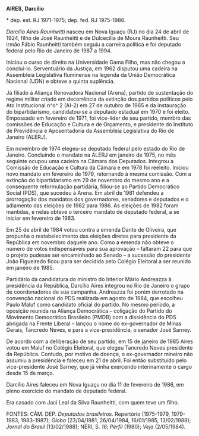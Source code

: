 **AIRES,** **Darcílio**

\* dep. est. RJ 1971-1975; dep. fed. RJ 1975-1986.

*Darcílio Aires Raunheitti* nasceu em Nova Iguaçu (RJ) no dia 24 de
abril de 1924, filho de José Raunheitti e de Dulcecília de Moura
Raunheitti. Seu irmão Fábio Raunheitti também seguiu a carreira política
e foi deputado federal pelo Rio de Janeiro de 1987 a 1994.

Iniciou o curso de direito na Universidade Gama Filho, mas não chegou a
concluí-lo. Serventuário da Justiça, em 1962 disputou uma cadeira na
Assembleia Legislativa fluminense na legenda da União Democrática
Nacional (UDN) e obteve a quinta suplência.

Já filiado à Aliança Renovadora Nacional (Arena), partido de sustentação
do regime militar criado em decorrência da extinção dos partidos
políticos pelo Ato Institucional n^o^ 2 (AI-2) em 27 de outubro de 1965
e da instauração do bipartidarismo, candidatou-se a deputado estadual em
1970 e foi eleito. Empossado em fevereiro de 1971, foi vice-líder de seu
partido, membro das comissões de Educação e Cultura e de Orçamento, e
presidente do Instituto de Previdência e Aposentadoria da Assembleia
Legislativa do Rio de Janeiro (ALERJ).

Em novembro de 1974 elegeu-se deputado federal pelo estado do Rio de
Janeiro. Concluindo o mandato na ALERJ em janeiro de 1975, no mês
seguinte ocupou uma cadeira na Câmara dos Deputados. Integrou a Comissão
de Educação e Cultura da Câmara e em 1978 foi reeleito. Iniciou novo
mandato em fevereiro de 1979, retornando à mesma comissão. Com a
extinção do bipartidarismo em 29 de novembro do mesmo ano e a
consequente reformulação partidária, filiou-se ao Partido Democrático
Social (PDS), que sucedeu à Arena. Em abril de 1981 defendeu a
prorrogação dos mandatos dos governadores, senadores e deputados e o
adiamento das eleições de 1982 para 1986. As eleições de 1982 foram
mantidas, e nelas obteve o terceiro mandato de deputado federal, a se
iniciar em fevereiro de 1983.

Em 25 de abril de 1984 votou contra a emenda Dante de Oliveira, que
propunha o restabelecimento das eleições diretas para presidente da
República em novembro daquele ano. Como a emenda não obteve o número de
votos indispensáveis para sua aprovação – faltaram 22 para que o projeto
pudesse ser encaminhado ao Senado – a sucessão do presidente João
Figueiredo ficou para ser decidida pelo Colégio Eleitoral a ser reunido
em janeiro de 1985.

Partidário da candidatura do ministro do Interior Mário Andreazza à
presidência da República, Darcílio Aires integrou no Rio de Janeiro o
grupo de coordenadores de sua campanha. Andreazza foi porém derrotado na
convenção nacional do PDS realizada em agosto de 1984, que escolheu
Paulo Maluf como candidato oficial do partido. No mesmo período, a
oposição reunida na Aliança Democrática – coligação do Partido do
Movimento Democrático Brasileiro (PMDB) com a dissidência do PDS
abrigada na Frente Liberal – lançou o nome do ex-governador de Minas
Gerais, Tancredo Neves, e para a vice-presidência, o senador José
Sarney.

De acordo com a deliberação de seu partido, em 15 de janeiro de 1985
Aires votou em Maluf no Colégio Eleitoral, que elegeu Tancredo Neves
presidente da República. Contudo, por motivo de doença, o ex-governador
mineiro não assumiu a presidência e faleceu em 21 de abril. Foi então
substituído pelo vice-presidente José Sarney, que já vinha exercendo
interinamente o cargo desde 15 de março.

Darcílio Aires faleceu em Nova Iguaçu no dia 11 de fevereiro de 1986, em
pleno exercício do mandato de deputado federal.

Era casado com Jaci Leal da Silva Raunheitti, com quem teve um filho.

FONTES: CÂM. DEP. *Deputados brasileiros.* Repertório (1975-1979,
1979-1983, 1983-1987); *Globo* (23/04/1981, 26/04/1984, 16/01/1985,
13/02/1988); *Jornal do Brasil* (13/02/1988); NÉRI, S. *16*; *Perfil*
(1980); *Veja* (2/05/1984).

